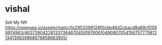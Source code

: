 # vishal
Sell My Nft 
https://opensea.io/assets/matic/0x2953399124f0cbb46d2cbacd8a89cf0599974963/46373904228133736467045919760610490807054156757775812134139839868679858683905/
